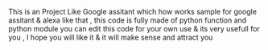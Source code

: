 This is an Project Like Google assitant which how works 
sample for google assitant & alexa like that , this code is fully made of python function and python module
you can edit this code for your own use & its very usefull for you , 
I hope you will like it & it will make sense and attract you 
